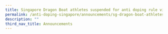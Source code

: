```yaml
---
title: Singapore Dragon Boat athletes suspended for anti doping rule violations
permalink: /anti-doping-singapore/announcements/sg-dragon-boat-athletes-suspended-anti-doping-rule-violations/
description: ""
third_nav_title: Announcements
---
```

